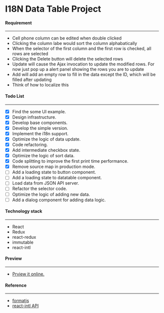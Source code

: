 I18N Data Table Project
====

#### Requirement
---
  - Cell phone column can be edited when double clicked
  - Clicking the column labe would sort the column alphabatically
  - When the selector of the first column and the first row is checked, all rows are selected
  - Clicking the Delete button will delete the selected rows
  - Update will cause the Ajax invocation to update the modified rows.  For now just pop up a alert panel showing the rows you are to update
  - Add will add an empty row to fill in the data except the ID, which will be filled after updating
  - Think of how to localize this

#### Todo List
----
  - [x] Find the some UI example.
  - [x] Design infrastructure.
  - [x] Develop base components.
  - [x] Develop the simple version.
  - [x] Implement the i18n support.
  - [x] Optimize the logic of data update.
  - [x] Code refactoring.
  - [x] Add intermediate checkbox state.
  - [x] Optimize the logic of sort data.
  - [x] Code splitting to improve the first print time performance.
  - [x] Remove source map in production mode.
  - [ ] Add a loading state to button component.
  - [ ] Add a loading state to datatable component.
  - [ ] Load data from JSON API server.
  - [ ] Refactor the selector code.
  - [ ] Optimize the logic of adding new data.
  - [ ] Add a dialog component for adding data logic.

#### Technology stack
----
  - React
  - Redux
  - react-redux
  - immutable
  - react-intl

#### Preview
----
  - [Prview it online.](https://datatable-i18n-2.now.sh/)

#### Reference
----
  - [formatjs](https://github.com/formatjs/formatjs)
  - [react-intl API](https://formatjs.io/docs/react-intl/components)
